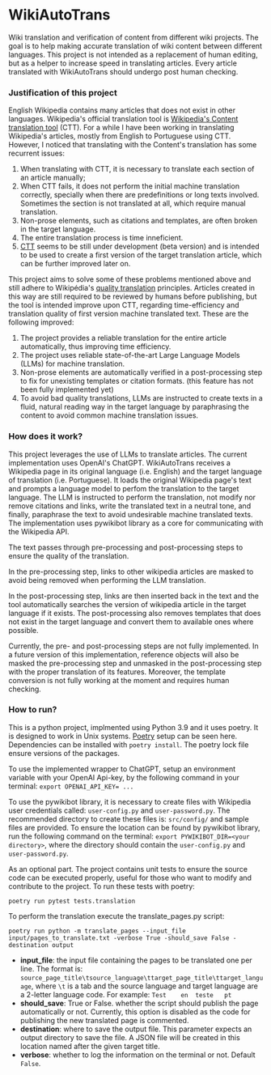 # WikiAutoTrans
Wiki translation and verification of content from different wiki projects. 
The goal is to help making accurate translation of wiki content between different languages.
This project is not intended as a replacement of human editing, but as a helper to increase speed in translating 
articles. Every article translated with WikiAutoTrans should undergo post human
checking. 

### Justification of this project
English Wikipedia contains many articles that does not exist in other languages. Wikipedia's official translation tool 
is [Wikipedia's Content translation tool](https://en.wikipedia.org/wiki/Wikipedia:Content_translation_tool) (CTT). 
For a while I have been working in translating Wikipedia's articles, mostly from English to Portuguese using CTT. 
However, I noticed that translating with the Content's translation has some recurrent issues: 
1. When translating with CTT, it is necessary to translate each section of an article manually; 
2. When CTT fails, it does not perform the initial machine translation correctly, specially when 
there are predefinitions or long texts involved. Sometimes the section is not translated at all, which require manual 
translation.
3. Non-prose elements, such as citations and templates, are often broken in the target language.
4. The entire translation process is time inneficient.
5. [CTT](https://www.mediawiki.org/wiki/Special:MyLanguage/Content_translation) seems to be still under 
development (beta version) and is intended to be used to create a first version of the target translation article, 
which can be further improved later on.  

This project aims to solve some of these problems mentioned above and still adhere to Wikipédia's 
[quality translation](https://www.mediawiki.org/wiki/Help:Content_translation/Translating/Translation_quality) 
principles. Articles created in this way are still required to be reviewed by humans before publishing, but the tool is 
intended improve upon CTT, regarding time-efficiency and translation quality of first version 
machine translated text. These are the following improved:

1. The project provides a reliable translation for the entire article automatically, thus improving time efficiency.
2. The project uses reliable state-of-the-art Large Language Models (LLMs) for machine translation. 
3. Non-prose elements are automatically verified in a post-processing step to fix for unexisting templates or citation 
formats. (this feature has not been fully implemented yet)
4. To avoid bad quality translations, LLMs are instructed to create texts in a fluid, natural reading way in the 
target language by paraphrasing the content to avoid common machine translation issues.

### How does it work?

This project leverages the use of LLMs to translate articles. The current implementation uses OpenAI's ChatGPT.
WikiAutoTrans receives a Wikipedia page in its original language (i.e. English) and the target language of translation 
(i.e. Portuguese). It loads the original Wikipedia page's text and prompts a language model to perfom the translation 
to the target language. The LLM is instructed to perform the translation, not modify nor remove citations and links, 
write the translated text in a neutral tone, and finally, paraphrase the text to avoid undesirable machine translated 
texts. The implementation uses pywikibot library as a core for communicating with the Wikipedia API.

The text passes through pre-processing and post-processing steps to ensure the quality of the translation. 

In the pre-processing step, links to other wikipedia articles are masked to avoid being removed when performing the LLM 
translation.

In the post-processing step, links are then inserted back in the text and the tool automatically searches the version 
of wikipedia article in the target language if it exists. The post-processing also removes templates that does not 
exist in the target language and convert them to available ones where possible.

Currently, the pre- and post-processing steps are not fully implemented. In a future version of this implementation, 
reference objects will also be masked the pre-processing step and unmasked in the post-processing step with the proper 
translation of its features. Moreover, the template conversion is not fully working at the moment and requires human 
checking.

### How to run?

This is a python project, implmented using Python 3.9 and it uses poetry. It is designed to work in Unix systems. 
[Poetry](https://python-poetry.org/docs/) setup can be seen here. Dependencies can be installed with `poetry install`. 
The poetry lock file ensure versions of the packages.

To use the implemented wrapper to ChatGPT, setup an environment variable with your OpenAI Api-key, by the following 
command in your terminal: `export OPENAI_API_KEY= ...`

To use the pywikibot library, it is necessary to create files with Wikipedia user credentials called: `user-config.py` 
and `user-password.py`. The recommended directory to create these files is: `src/config/` and sample files are provided.
To ensure the location can be found by pywikibot library, run the following command on the terminal: 
`export PYWIKIBOT_DIR=<your directory>`, where the directory should contain the `user-config.py` 
and `user-password.py`.

As an optional part. The project contains unit tests to ensure the source code can be executed properly, useful for 
those who want to modify and contribute to the project. To run these tests with poetry:

```poetry run pytest tests.translation```

To perform the translation execute the translate_pages.py script:

```poetry run python -m translate_pages --input_file input/pages_to_translate.txt -verbose True -should_save False -destination output```

* **input_file**: the input file containing the pages to be translated one per line. 
The format is: `source_page_title\tsource_language\ttarget_page_title\ttarget_language`, where `\t` is a tab and the 
source language and target language are a 2-letter language code. For example: `Test	en	teste	pt`
* **should_save**: True or False. whether the script should publish the page automatically or not. Currently, this 
option is disabled as the code for publishing the new translated page is commented.
* **destination**: where to save the output file. This parameter expects an output directory to save the file. A JSON 
file will be created in this location named after the given target title.  
* **verbose**: whether to log the information on the terminal or not. Default `False`.